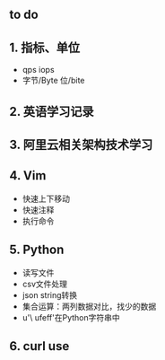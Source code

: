## to do
## 1. 指标、单位
  * qps iops
  * 字节/Byte 位/bite
## 2. 英语学习记录
## 3. 阿里云相关架构技术学习
## 4. Vim
  * 快速上下移动
  * 快速注释
  * 执行命令
## 5. Python
  * 读写文件
  * csv文件处理
  * json string转换
  * 集合运算：两列数据对比，找少的数据
  * u'\ ufeff'在Python字符串中
## 6. curl use
